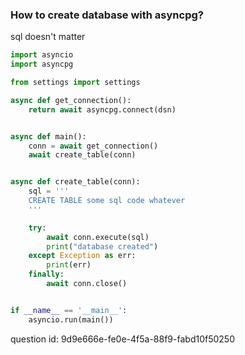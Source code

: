 ### How to create database with asyncpg?

sql doesn't matter

```python
import asyncio
import asyncpg

from settings import settings

async def get_connection():
    return await asyncpg.connect(dsn)


async def main():
    conn = await get_connection()
    await create_table(conn)


async def create_table(conn):
    sql = '''
    CREATE TABLE some sql code whatever
    '''

    try:
        await conn.execute(sql)
        print("database created")
    except Exception as err:
        print(err)
    finally:
        await conn.close()


if __name__ == '__main__':
    asyncio.run(main())
```

question id: 9d9e666e-fe0e-4f5a-88f9-fabd10f50250